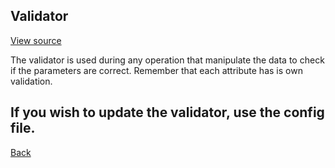 ## Validator

[View source]()

The validator is used during any operation that manipulate the data to check if the parameters are correct. Remember that each attribute has is own validation.

If you wish to update the validator, use the config file.
---
[Back](index.md)
